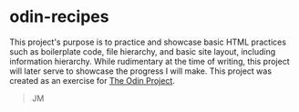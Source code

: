 # odin-recipes
This project's purpose is to practice and showcase basic HTML practices such as boilerplate code, file hierarchy, and basic site layout, including information hierarchy.
While rudimentary at the time of writing, this project will later serve to showcase the progress I will make.
This project was created as an exercise for [The Odin Project](https://www.theodinproject.com/lessons/foundations-recipes).
> JM